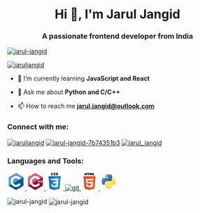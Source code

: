 <h1 align="center">Hi 👋, I'm Jarul Jangid</h1>
<h3 align="center">A passionate frontend developer from India</h3>

<p align="left"> <a href="https://github.com/ryo-ma/github-profile-trophy"><img src="https://github-profile-trophy.vercel.app/?username=jarul-jangid&theme=onedark" alt="jarul-jangid" /></a> </p>

<p align="left"> <a href="https://twitter.com/jaruljangid" target="blank"><img src="https://img.shields.io/twitter/follow/jaruljangid?logo=twitter&style=for-the-badge" alt="jaruljangid" /></a> </p>

- 🌱 I’m currently learning **JavaScript and React**

- 💬 Ask me about **Python and C/C++**

- 📫 How to reach me **jarul.jangid@outlook.com**

<h3 align="left">Connect with me:</h3>
<p align="left">
<a href="https://twitter.com/jaruljangid" target="blank"><img align="center" src="https://raw.githubusercontent.com/rahuldkjain/github-profile-readme-generator/master/src/images/icons/Social/twitter.svg" alt="jaruljangid" height="30" width="40" /></a>
<a href="https://linkedin.com/in/jarul-jangid-7b74351b3" target="blank"><img align="center" src="https://raw.githubusercontent.com/rahuldkjain/github-profile-readme-generator/master/src/images/icons/Social/linked-in-alt.svg" alt="jarul-jangid-7b74351b3" height="30" width="40" /></a>
<a href="https://instagram.com/jarul_jangid" target="blank"><img align="center" src="https://raw.githubusercontent.com/rahuldkjain/github-profile-readme-generator/master/src/images/icons/Social/instagram.svg" alt="jarul_jangid" height="30" width="40" /></a>
</p>

<h3 align="left">Languages and Tools:</h3>
<p align="left"> <a href="https://www.cprogramming.com/" target="_blank"> <img src="https://raw.githubusercontent.com/devicons/devicon/master/icons/c/c-original.svg" alt="c" width="40" height="40"/> </a> <a href="https://www.w3schools.com/cpp/" target="_blank"> <img src="https://raw.githubusercontent.com/devicons/devicon/master/icons/cplusplus/cplusplus-original.svg" alt="cplusplus" width="40" height="40"/> </a> <a href="https://www.w3schools.com/css/" target="_blank"> <img src="https://raw.githubusercontent.com/devicons/devicon/master/icons/css3/css3-original-wordmark.svg" alt="css3" width="40" height="40"/> </a> <a href="https://git-scm.com/" target="_blank"> <img src="https://www.vectorlogo.zone/logos/git-scm/git-scm-icon.svg" alt="git" width="40" height="40"/> </a> <a href="https://www.w3.org/html/" target="_blank"> <img src="https://raw.githubusercontent.com/devicons/devicon/master/icons/html5/html5-original-wordmark.svg" alt="html5" width="40" height="40"/> </a> <a href="https://www.python.org" target="_blank"> <img src="https://raw.githubusercontent.com/devicons/devicon/master/icons/python/python-original.svg" alt="python" width="40" height="40"/> </a> </p>

<p><img align="left" src="https://github-readme-stats.vercel.app/api/top-langs?username=jarul-jangid&show_icons=true&locale=en&layout=compact" alt="jarul-jangid" /></p>

<p>&nbsp;<img align="center" src="https://github-readme-stats.vercel.app/api?username=jarul-jangid&show_icons=true&locale=en" alt="jarul-jangid" /></p>

